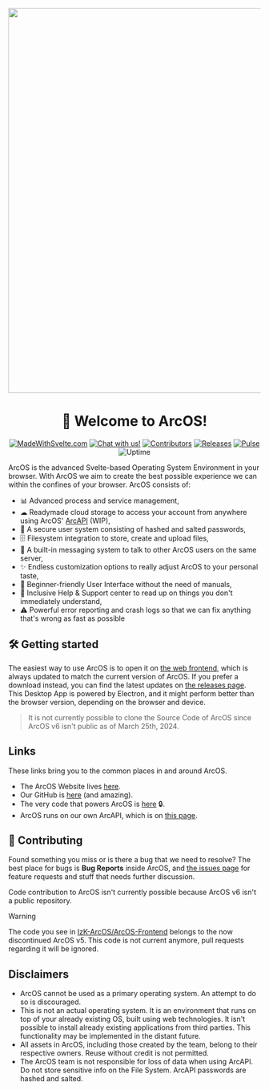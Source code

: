 <div align="center">
  
<p align="center">
    <a href="https://izk-arcos.nl/" target="_blank" rel="noopener">
        <img src="https://github.com/IzK-ArcOS/ArcOS-Frontend/assets/76709090/e1965e53-e96d-41f7-bab5-0061ecd26922" width="768px"/>
    </a>
</p>
  
# 👋 Welcome to ArcOS!

[![MadeWithSvelte.com](https://madewithsvelte.com/storage/repo-shields/4407-shield.svg)](https://madewithsvelte.com/p/arcos/shield-link)
[![Chat with us!](https://img.shields.io/discord/1082383732637450320?label=Community&logo=discord)](https://discord.gg/S3fTadu88C)
[![Contributors](https://img.shields.io/github/contributors/IzK-ArcOS/ArcOS-Frontend)](https://github.com/IzK-ArcOS/ArcOS-Frontend/graphs/contributors)
[![Releases](https://raster.shields.io/github/v/release/IzK-ArcOS/ArcOS-Frontend.svg)](https://github.com/IzK-ArcOS/ArcOS-Frontend/releases)
[![Pulse](https://img.shields.io/github/commit-activity/m/IzK-ArcOS/ArcOS-Frontend)](https://github.com/badges/IzK-ArcOS/ArcOS-Frontend)
![Uptime](https://kuma.arcapi.nl/api/badge/7/status?label=Community+API)
  
</div>

ArcOS is the advanced Svelte-based Operating System Environment in your browser. With ArcOS we aim to create the best possible experience we can within the confines of your browser. ArcOS consists of:
- 📊 Advanced process and service management,
- ☁ Readymade cloud storage to access your account from anywhere using ArcOS' [ArcAPI](https://github.com/IzK-ArcOS/ArcOS-API-Rewritten) (WIP),
- 🔐 A secure user system consisting of hashed and salted passwords,
- 🗄 Filesystem integration to store, create and upload files,
- 📧 A built-in messaging system to talk to other ArcOS users on the same server,
- ✨ Endless customization options to really adjust ArcOS to your personal taste,
- 🐣 Beginner-friendly User Interface without the need of manuals,
- 🧾 Inclusive Help & Support center to read up on things you don't immediately understand,
- ⚠ Powerful error reporting and crash logs so that we can fix anything that's wrong as fast as possible

## 🛠 Getting started
The easiest way to use ArcOS is to open it on [the web frontend](https://web.izk-arcos.nl/), which is always updated to match the current version of ArcOS. If you prefer a download instead, you can find the latest updates on [the releases page](https://github.com/IzK-ArcOS/ArcOS-Frontend/releases). This Desktop App is powered by Electron, and it might perform better than the browser version, depending on the browser and device.

> It is not currently possible to clone the Source Code of ArcOS since ArcOS v6 isn't public as of March 25th, 2024.

## Links

These links bring you to the common places in and around ArcOS.

- The ArcOS Website lives [here](https://izk-arcos.nl).
- Our GitHub is [here](https://github.com/IzK-ArcOS) (and amazing).
- The very code that powers ArcOS is [here](https://github.com/IzK-ArcOS/v6) 🔒.
- ArcOS runs on our own ArcAPI, which is on [this page](https://github.com/IzK-ArcOS/ArcOS-API-Rewritten).

## 💪 Contributing
Found something you miss or is there a bug that we need to resolve? The best place for bugs is **Bug Reports** inside ArcOS, and [the issues page](https://github.com/IzK-ArcOS/ArcOS-Frontend/issues) for feature requests and stuff that needs further discussion.

Code contribution to ArcOS isn't currently possible because ArcOS v6 isn't a public repository.

> [!WARNING]
> The code you see in [IzK-ArcOS/ArcOS-Frontend](https://github.com/IzK-ArcOS/ArcOS-Frontend) belongs to the now discontinued ArcOS v5. This code is not current anymore, pull requests regarding it will be ignored.

## Disclaimers
- ArcOS cannot be used as a primary operating system. An attempt to do so is discouraged.
- This is not an actual operating system. It is an environment that runs on top of your already existing OS, built using web technologies. It isn't possible to install already existing applications from third parties. This functionality may be implemented in the distant future.
- All assets in ArcOS, including those created by the team, belong to their respective owners. Reuse without credit is not permitted.
- The ArcOS team is not responsible for loss of data when using ArcAPI. Do not store sensitive info on the File System. ArcAPI passwords are hashed and salted.
